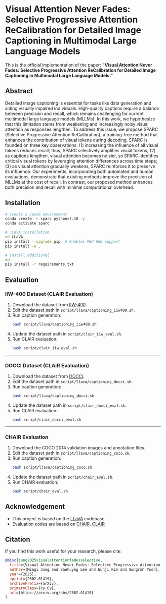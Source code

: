 # Visual Attention Never Fades: Selective Progressive Attention ReCalibration for Detailed Image Captioning in Multimodal Large Language Models

This is the official implementation of the paper:
**"Visual Attention Never Fades: Selective Progressive Attention ReCalibration for Detailed Image Captioning in Multimodal Large Language Models."**

## Abstract

Detailed image captioning is essential for tasks like data generation and aiding visually impaired individuals. High-quality captions require a balance between precision and recall, which remains challenging for current multimodal large language models (MLLMs). In this work, we hypothesize that this limitation stems from weakening and increasingly noisy visual attention as responses lengthen. To address this issue, we propose SPARC (Selective Progressive Attention ReCalibration), a training-free method that enhances the contribution of visual tokens during decoding. SPARC is founded on three key observations: (1) increasing the influence of all visual tokens reduces recall; thus, SPARC selectively amplifies visual tokens; (2) as captions lengthen, visual attention becomes noisier, so SPARC identifies critical visual tokens by leveraging attention differences across time steps; (3) as visual attention gradually weakens, SPARC reinforces it to preserve its influence. Our experiments, incorporating both automated and human evaluations, demonstrate that existing methods improve the precision of MLLMs at the cost of recall. In contrast, our proposed method enhances both precision and recall with minimal computational overhead.

## Installation


```bash
# Create a conda environment
conda create -n sparc python=3.10 -y
conda activate sparc

# LLaVA installation
cd LLaVA
pip install --upgrade pip  # Enables PEP 660 support
pip install -e .

# install additional
cd ..
pip install -r requirements.txt
```
## Evaluation

### IIW-400 Dataset (CLAIR Evaluation)
1. Download the dataset from [IIW-400](https://google.github.io/imageinwords/).
2. Edit the dataset path in `script/llava/captioning_iiw400.sh`.
3. Run caption generation:
   ```bash
   bash script/llava/captioning_iiw400.sh
   ```
4. Update the dataset path in `script/clair_iiw_eval.sh`.
5. Run CLAIR evaluation:
   ```bash
   bash script/clair_iiw_eval.sh
   ```

---

### DOCCI Dataset (CLAIR Evaluation)
1. Download the dataset from [DOCCI](https://google.github.io/docci/).
2. Edit the dataset path in `script/llava/captioning_docci.sh`.
3. Run caption generation:
   ```bash
   bash script/llava/captioning_docci.sh
   ```
4. Update the dataset path in `script/clair_docci_eval.sh`.
5. Run CLAIR evaluation:
   ```bash
   bash script/clair_docci_eval.sh
   ```

---

### CHAIR Evaluation
1. Download the COCO 2014 validation images and annotation files.
2. Edit the dataset path in `script/llava/captioning_coco.sh`.
3. Run caption generation:
   ```bash
   bash script/llava/captioning_coco.sh
   ```
4. Update the dataset path in `script/chair_eval.sh`.
5. Run CHAIR evaluation:
   ```bash
   bash script/chair_eval.sh
    ```


## Acknowledgement

- This project is based on the [LLaVA](https://github.com/haotian-liu/LLaVA) codebase.
- Evaluation codes are based on [CHAIR](https://github.com/Maxlinn/CHAIR-metric-standalone), [CLAIR](https://github.com/DavidMChan/clair)

## Citation

If you find this work useful for your research, please cite:


```bibtex
@misc{jung2025visualattentionfadesselective,
  title={Visual Attention Never Fades: Selective Progressive Attention ReCalibration for Detailed Image Captioning in Multimodal Large Language Models},
  author={Mingi Jung and Saehuyng Lee and Eunji Kim and Sungroh Yoon},
  year={2025},
  eprint={2502.01419},
  archivePrefix={arXiv},
  primaryClass={cs.CV},
  url={https://arxiv.org/abs/2502.01419}
}
```